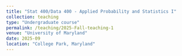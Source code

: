```yaml
---
title: "Stat 400/Data 400 - Applied Probability and Statistics I"
collection: teaching
type: "Undergraduate course"
permalink: /teaching/2025-Fall-teaching-1
venue: "University of Maryland"
date: 2025-09
location: "College Park, Maryland"
---
```


